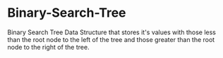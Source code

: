 # Binary-Search-Tree

Binary Search Tree Data Structure that stores it's values with those less than the root node to the left of the tree and those greater than the root node to the right of the tree.
